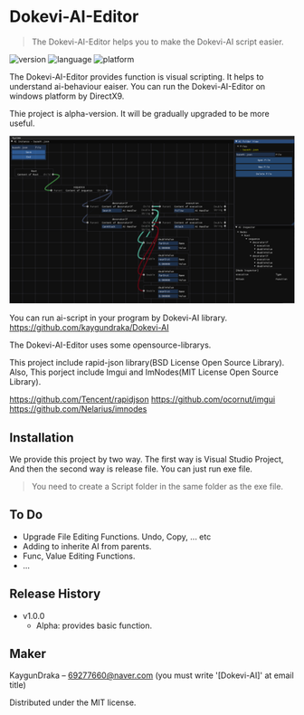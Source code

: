# Dokevi-AI-Editor

> The Dokevi-AI-Editor helps you to make the Dokevi-AI script easier.

![version](https://img.shields.io/badge/alpha-v1.0.0-blue.svg)
![language](https://img.shields.io/badge/language-c%2B%2B-green.svg)
![platform](https://img.shields.io/badge/platform-windows-brightgreen.svg)

The Dokevi-AI-Editor provides function is visual scripting. It helps to understand ai-behaviour eaiser. You can run the Dokevi-AI-Editor on windows platform by DirectX9.

Thie project is alpha-version. It will be gradually upgraded to be more useful.

![screenshot](https://github.com/kaygundraka/Dokevi-AI-Editor/blob/master/ScreenShot.PNG)

You can run ai-script in your program by Dokevi-AI library.
https://github.com/kaygundraka/Dokevi-AI

The Dokevi-AI-Editor uses some opensource-librarys.

This project include rapid-json library(BSD License Open Source Library). Also, This porject include Imgui and ImNodes(MIT License Open Source Library).

https://github.com/Tencent/rapidjson
https://github.com/ocornut/imgui
https://github.com/Nelarius/imnodes

## Installation

We provide this project by two way. The first way is Visual Studio Project, And then the second way is release file.
You can just run exe file.

> You need to create a Script folder in the same folder as the exe file.

## To Do

- Upgrade File Editing Functions. Undo, Copy, ... etc
- Adding to inherite AI from parents.
- Func, Value Editing Functions.
- ...
  
## Release History

* v1.0.0
    * Alpha: provides basic function.
   

## Maker

KaygunDraka – 69277660@naver.com (you must write '[Dokevi-AI]' at email title)

Distributed under the MIT license.
